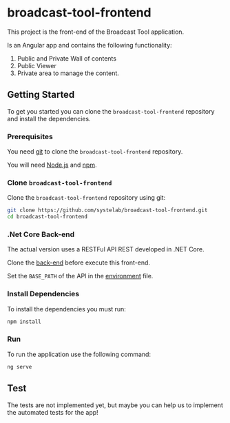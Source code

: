# broadcast-tool-frontend

This project is the front-end of the Broadcast Tool application. 

Is an Angular app and contains the following functionality:

1. Public and Private Wall of contents
2. Public Viewer
3. Private area to manage the content.

## Getting Started

To get you started you can clone the `broadcast-tool-frontend` repository and install the dependencies.

### Prerequisites

You need [git][git] to clone the `broadcast-tool-frontend` repository.

You will need [Node.js][node] and [npm][npm].

### Clone `broadcast-tool-frontend`

Clone the `broadcast-tool-frontend` repository using git:

```bash
git clone https://github.com/systelab/broadcast-tool-frontend.git
cd broadcast-tool-frontend
```

### .Net Core Back-end

The actual version uses a RESTFul API REST developed in .NET Core. 

Clone the [back-end][backend] before execute this front-end.

Set the `BASE_PATH` of the API in the [environment][environment] file.


### Install Dependencies

To install the dependencies you must run:

```bash
npm install
```
### Run

To run the application use the following command:

```bash
ng serve
```

## Test

The tests are not implemented yet, but maybe you can help us to implement the automated tests for the app!

[environment]:https://github.com/systelab/broadcast-tool-frontend/blob/master/src/environments/environment.ts
[backend]: https://github.com/systelab/broadcast-tool-backend
[git]: https://git-scm.com/
[npm]: https://www.npmjs.com/
[node]: https://nodejs.org
